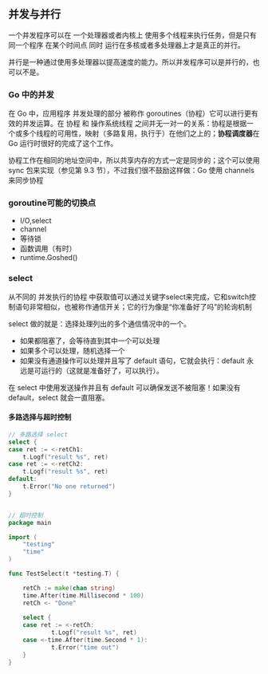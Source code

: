 ## 并发与并行
一个并发程序可以在 一个处理器或者内核上 使用多个线程来执行任务，但是只有 同一个程序 在某个时间点 同时 运行在多核或者多处理器上才是真正的并行。

并行是一种通过使用多处理器以提高速度的能力。所以并发程序可以是并行的，也可以不是。

### Go 中的并发
在 Go 中，应用程序 并发处理的部分 被称作 goroutines（协程）它可以进行更有效的并发运算。在 协程 和 操作系统线程 之间并无一对一的关系：协程是根据一个或多个线程的可用性，映射（多路复用，执行于）在他们之上的；**协程调度器**在 Go 运行时很好的完成了这个工作。

协程工作在相同的地址空间中，所以共享内存的方式一定是同步的；这个可以使用 sync 包来实现（参见第 9.3 节），不过我们很不鼓励这样做：Go 使用 channels 来同步协程

### goroutine可能的切换点
- I/O,select
- channel
- 等待锁
- 函数调用（有时）
- runtime.Goshed()

### select
从不同的 并发执行的协程 中获取值可以通过关键字select来完成，它和switch控制语句非常相似，也被称作通信开关；它的行为像是“你准备好了吗”的轮询机制

select 做的就是：选择处理列出的多个通信情况中的一个。

- 如果都阻塞了，会等待直到其中一个可以处理
- 如果多个可以处理，随机选择一个
- 如果没有通道操作可以处理并且写了 default 语句，它就会执行：default 永远是可运行的（这就是准备好了，可以执行）。

在 select 中使用发送操作并且有 default 可以确保发送不被阻塞！如果没有 default，select 就会一直阻塞。

#### 多路选择与超时控制
```go 
// 多路选择 select
select {
case ret := <-retCh1:
	t.Logf("result %s", ret)
case ret := <-retCh2:
	t.Logf("result %s", ret)
default:
	t.Error("No one returned")
}


// 超时控制
package main

import (
    "testing"
	"time"
)

func TestSelect(t *testing.T) {

    retCh := make(chan string)
    time.After(time.Millisecond * 100)
    retCh <- "Done"
    
    select {
    case ret := <-retCh:
            t.Logf("result %s", ret)
    case <-time.After(time.Second * 1):
            t.Error("time out")
    }
}
```
